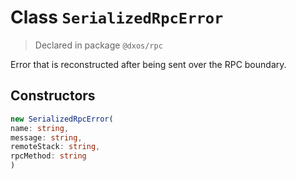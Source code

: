 # Class `SerializedRpcError`
> Declared in package `@dxos/rpc`

Error that is reconstructed after being sent over the RPC boundary.

## Constructors
```ts
new SerializedRpcError(
name: string,
message: string,
remoteStack: string,
rpcMethod: string
)
```

